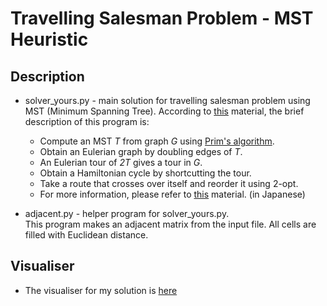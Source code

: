 # Travelling Salesman Problem - MST Heuristic

## Description

* solver_yours.py - main solution for travelling salesman problem using MST (Minimum Spanning Tree). According to [this](https://courses.engr.illinois.edu/cs598csc/sp2011/Lectures/lecture_2.pdf) material, the brief description of this program is:

	* Compute an MST <i>T</i> from graph <i>G</i> using [Prim's algorithm](https://en.wikipedia.org/wiki/Prim%27s_algorithm).
	* Obtain an Eulerian graph by doubling edges of <i>T</i>.
	* An Eulerian tour of <i>2T</i> gives a tour in <i>G</i>.
	* Obtain a Hamiltonian cycle by shortcutting the tour.
	* Take a route that crosses over itself and reorder it using 2-opt.
	* For more information, please refer to [this](http://www.dais.is.tohoku.ac.jp/~shioura/teaching/dais08/dais08.pdf) material. (in Japanese)
  
* adjacent.py - helper program for solver_yours.py. <br>
  This program makes an adjacent matrix from the input file. All cells are filled with Euclidean distance. 
  
## Visualiser

* The visualiser for my solution is [here](https://chiaki-i.github.io/google-step-tsp/visualizer/)

